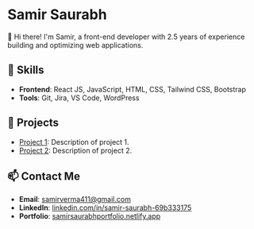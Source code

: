 # Samir Saurabh

👋 Hi there! I'm Samir, a front-end developer with 2.5 years of experience building and optimizing web applications.

## 🚀 Skills

- **Frontend**: React JS, JavaScript, HTML, CSS, Tailwind CSS, Bootstrap
- **Tools**: Git, Jira, VS Code, WordPress

## 📂 Projects

- [Project 1](https://github.com/samirsaurabh/project1): Description of project 1.
- [Project 2](https://github.com/samirsaurabh/project2): Description of project 2.

## 📫 Contact Me

- **Email**: [samirverma411@gmail.com](mailto:samirverma411@gmail.com)
- **LinkedIn**: [linkedin.com/in/samir-saurabh-69b333175](https://www.linkedin.com/in/samir-saurabh-69b333175)
- **Portfolio**: [samirsaurabhportfolio.netlify.app](https://samirsaurabhportfolio.netlify.app/)
